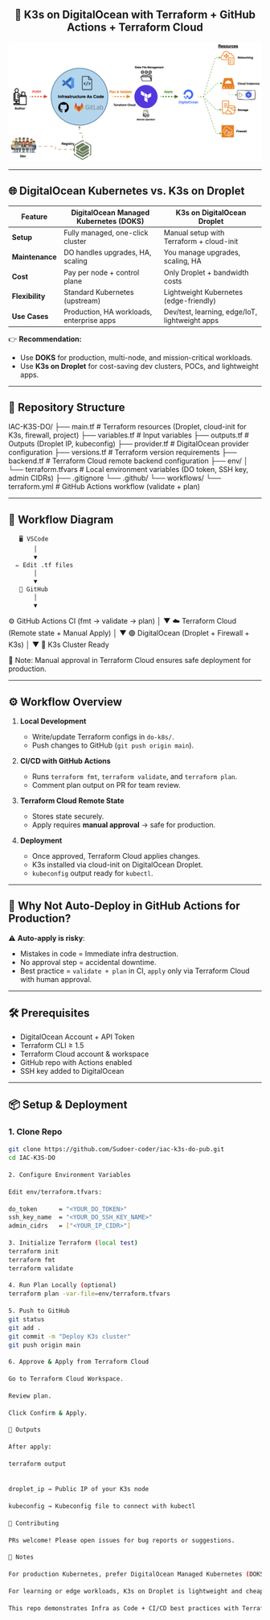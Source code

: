 <h2 align="center">🚀 K3s on DigitalOcean with Terraform + GitHub Actions + Terraform Cloud</h2>
<!-- Project Banner -->
<p align="center">
  <img src="docu/K3s IAC.png" alt="K3s on DigitalOcean with Terraform" width="800"/>
</p>

---

## 🌐 DigitalOcean Kubernetes vs. K3s on Droplet

| Feature | DigitalOcean Managed Kubernetes (DOKS) | K3s on DigitalOcean Droplet |
|---------|----------------------------------------|------------------------------|
| **Setup** | Fully managed, one-click cluster | Manual setup with Terraform + cloud-init |
| **Maintenance** | DO handles upgrades, HA, scaling | You manage upgrades, scaling, HA |
| **Cost** | Pay per node + control plane | Only Droplet + bandwidth costs |
| **Flexibility** | Standard Kubernetes (upstream) | Lightweight Kubernetes (edge-friendly) |
| **Use Cases** | Production, HA workloads, enterprise apps | Dev/test, learning, edge/IoT, lightweight apps |

👉 **Recommendation:**  
- Use **DOKS** for production, multi-node, and mission-critical workloads.  
- Use **K3s on Droplet** for cost-saving dev clusters, POCs, and lightweight apps.  

---

## 📂 Repository Structure

IAC-K3S-DO/
├── main.tf            # Terraform resources (Droplet, cloud-init for K3s, firewall, project)
├── variables.tf       # Input variables
├── outputs.tf         # Outputs (Droplet IP, kubeconfig)
├── provider.tf        # DigitalOcean provider configuration
├── versions.tf        # Terraform version requirements
├── backend.tf         # Terraform Cloud remote backend configuration
├── env/
│   └── terraform.tfvars   # Local environment variables (DO token, SSH key, admin CIDRs)
├── .gitignore
└── .github/
    └── workflows/
        └── terraform.yml  # GitHub Actions workflow (validate + plan)


---

## 🌈 Workflow Diagram

       🖥️ VSCode
           │
           ▼
      ✏️ Edit .tf files
           │
           ▼
       🐙 GitHub
           │
           ▼
   ⚙️ GitHub Actions CI
     (fmt → validate → plan)
           │
           ▼
      ☁️ Terraform Cloud
     (Remote state + Manual Apply)
           │
           ▼
      🟢 DigitalOcean
  (Droplet + Firewall + K3s)
           │
           ▼
       🎉 K3s Cluster Ready

🔔 Note: Manual approval in Terraform Cloud ensures safe deployment for production.

---
## ⚙️ Workflow Overview

1. **Local Development**  
   - Write/update Terraform configs in `do-k8s/`.
   - Push changes to GitHub (`git push origin main`).

2. **CI/CD with GitHub Actions**  
   - Runs `terraform fmt`, `terraform validate`, and `terraform plan`.
   - Comment plan output on PR for team review.

3. **Terraform Cloud Remote State**  
   - Stores state securely.  
   - Apply requires **manual approval** → safe for production.  

4. **Deployment**  
   - Once approved, Terraform Cloud applies changes.  
   - K3s installed via cloud-init on DigitalOcean Droplet.  
   - `kubeconfig` output ready for `kubectl`.

---

## 🔑 Why Not Auto-Deploy in GitHub Actions for Production?

⚠️ **Auto-apply is risky**:  
- Mistakes in code = Immediate infra destruction.  
- No approval step = accidental downtime.  
- Best practice = `validate + plan` in CI, `apply` only via Terraform Cloud with human approval.  

---

## 🛠️ Prerequisites

- DigitalOcean Account + API Token  
- Terraform CLI ≥ 1.5  
- Terraform Cloud account & workspace  
- GitHub repo with Actions enabled  
- SSH key added to DigitalOcean  

---

## 📦 Setup & Deployment

### 1. Clone Repo

```bash
git clone https://github.com/Sudoer-coder/iac-k3s-do-pub.git
cd IAC-K3S-DO

2. Configure Environment Variables

Edit env/terraform.tfvars:

do_token      = "<YOUR_DO_TOKEN>"
ssh_key_name  = "<YOUR_DO_SSH_KEY_NAME>"
admin_cidrs   = ["<YOUR_IP_CIDR>"]

3. Initialize Terraform (local test)
terraform init
terraform fmt
terraform validate

4. Run Plan Locally (optional)
terraform plan -var-file=env/terraform.tfvars

5. Push to GitHub
git status
git add .
git commit -m "Deploy K3s cluster"
git push origin main

6. Approve & Apply from Terraform Cloud

Go to Terraform Cloud Workspace.

Review plan.

Click Confirm & Apply.

🌟 Outputs

After apply:

terraform output


droplet_ip → Public IP of your K3s node

kubeconfig → Kubeconfig file to connect with kubectl

🤝 Contributing

PRs welcome! Please open issues for bug reports or suggestions.

📘 Notes

For production Kubernetes, prefer DigitalOcean Managed Kubernetes (DOKS).

For learning or edge workloads, K3s on Droplet is lightweight and cheaper.

This repo demonstrates Infra as Code + CI/CD best practices with Terraform Cloud approval workflow.


